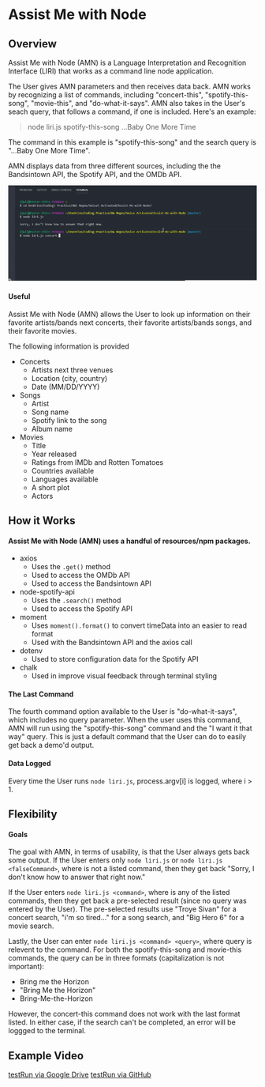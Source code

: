 # Assist Me with Node

## Overview

Assist Me with Node (AMN) is a Language Interpretation and Recognition Interface (LIRI) that works as a command line node application.

The User gives AMN parameters and then receives data back. AMN works by recognizing a list of commands, including "concert-this", "spotify-this-song", "movie-this", and "do-what-it-says". AMN also takes in the User's seach query, that follows a command, if one is included. Here's an example:

> node liri.js spotify-this-song ...Baby One More Time

The command in this example is "spotify-this-song" and the search query is "...Baby One More Time".

AMN displays data from three different sources, including the the Bandsintown API, the Spotify API, and the OMDb API.

![Example of AMN](/images/twoGif.gif)

#### Useful

Assist Me with Node (AMN) allows the User to look up information on their favorite artists/bands next concerts, their favorite artists/bands songs, and their favorite movies.

The following information is provided
- Concerts
  - Artists next three venues
  - Location (city, country)
  - Date (MM/DD/YYYY)
- Songs
  - Artist
  - Song name
  - Spotify link to the song
  - Album name
- Movies
  - Title
  - Year released
  - Ratings from IMDb and Rotten Tomatoes
  - Countries available
  - Languages available
  - A short plot
  - Actors

## How it Works

#### Assist Me with Node (AMN) uses a handful of resources/npm packages.
- axios
  - Uses the `.get()` method
  - Used to access the OMDb API
  - Used to access the Bandsintown API
- node-spotify-api
  - Uses the `.search()` method
  - Used to access the Spotify API
- moment
  - Uses `moment().format()` to convert timeData into an easier to read format
  - Used with the Bandsintown API and the axios call
- dotenv
  - Used to store configuration data for the Spotify API
- chalk
  - Used in improve visual feedback through terminal styling
  
#### The Last Command
The fourth command option available to the User is "do-what-it-says", which includes no query parameter. When the user uses this command, AMN will run using the "spotify-this-song" command and the "I want it that way" query. This is just a default command that the User can do to easily get back a demo'd output.

#### Data Logged
Every time the User runs `node liri.js`, process.argv[i] is logged, where i > 1. 

## Flexibility

#### Goals
The goal with AMN, in terms of usability, is that the User always gets back some output. If the User enters only `node liri.js` or `node liri.js <falseCommand>`, where <falseCommand> is not a listed command, then they get back "Sorry, I don't know how to answer that right now."

If the User enters `node liri.js <command>`, where <command> is any of the listed commands, then they get back a pre-selected result (since no query was entered by the User). The pre-selected results use "Troye Sivan" for a concert search, "i'm so tired..." for a song search, and "Big Hero 6" for a movie search.

Lastly, the User can enter `node liri.js <command> <query>`, where query is relevent to the command. For both the spotify-this-song and movie-this commands, the query can be in three formats (capitalization is not important):
- Bring me the Horizon
- "Bring Me the Horizon"
- Bring-Me-the-Horizon

However, the concert-this command does not work with the last format listed. In either case, if the search can't be completed, an error will be loggged to the terminal.

## Example Video

[testRun via Google Drive](https://drive.google.com/file/d/1VGKbhgTSrJ28NApq0AYeN44g0QdD8dD8/view)
[testRun via GitHub](/video/testRun.webm)
